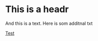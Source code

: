# This is a headr

And this is a text. Here is som additnal txt

[Test](http://gffffffffffoooooogel.com)